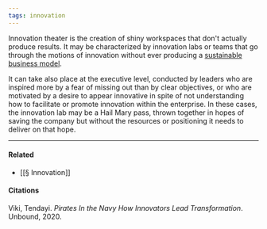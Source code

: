 ```yaml
---
tags: innovation
---
```


Innovation theater is the creation of shiny workspaces that don't actually produce results. It may be characterized by innovation labs or teams that go through the motions of innovation without ever producing a [sustainable business model](https://publish.obsidian.md/mobydiction/notes/Corporate+innovation+means+discovering+sustainable+new+business+models).

It can take also place at the executive level, conducted by leaders who are inspired more by a fear of missing out than by clear objectives, or who are motivated by a desire to appear innovative in spite of not understanding how to facilitate or promote innovation within the enterprise. In these cases, the innovation lab may be a Hail Mary pass, thrown together in hopes of saving the company but without the resources or positioning it needs to deliver on that hope.

---

#### Related

-   [[§ Innovation]]

#### Citations

Viki, Tendayi. _Pirates In the Navy How Innovators Lead Transformation_. Unbound, 2020.